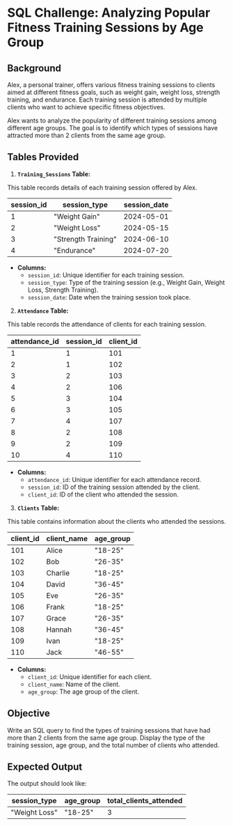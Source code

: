 # SQL Challenge: Analyzing Popular Fitness Training Sessions by Age Group

## Background

Alex, a personal trainer, offers various fitness training sessions to clients aimed at different fitness goals, such as weight gain, weight loss, strength training, and endurance. Each training session is attended by multiple clients who want to achieve specific fitness objectives.

Alex wants to analyze the popularity of different training sessions among different age groups. The goal is to identify which types of sessions have attracted more than 2 clients from the same age group.

## Tables Provided

1. **`Training_Sessions` Table:**

This table records details of each training session offered by Alex.

| session_id | session_type        | session_date |
|------------|---------------------|--------------|
|      1     | "Weight Gain"       | 2024-05-01   |
|      2     | "Weight Loss"       | 2024-05-15   |
|      3     | "Strength Training" | 2024-06-10   |
|      4     | "Endurance"         | 2024-07-20   |

- **Columns:**
  - `session_id`: Unique identifier for each training session.
  - `session_type`: Type of the training session (e.g., Weight Gain, Weight Loss, Strength Training).
  - `session_date`: Date when the training session took place.

2. **`Attendance` Table:**

This table records the attendance of clients for each training session.

| attendance_id | session_id | client_id |
|---------------|------------|-----------|
|      1        |      1     |    101    |
|      2        |      1     |    102    |
|      3        |      2     |    103    |
|      4        |      2     |    106    |
|      5        |      3     |    104    |
|      6        |      3     |    105    |
|      7        |      4     |    107    |
|      8        |      2     |    108    |
|      9        |      2     |    109    |
|     10        |      4     |    110    |

- **Columns:**
  - `attendance_id`: Unique identifier for each attendance record.
  - `session_id`: ID of the training session attended by the client.
  - `client_id`: ID of the client who attended the session.

3. **`Clients` Table:**

This table contains information about the clients who attended the sessions.

| client_id | client_name | age_group |
|-----------|-------------|-----------|
|    101    |   Alice     | "18-25"   |
|    102    |   Bob       | "26-35"   |
|    103    |   Charlie   | "18-25"   |
|    104    |   David     | "36-45"   |
|    105    |   Eve       | "26-35"   |
|    106    |   Frank     | "18-25"   |
|    107    |   Grace     | "26-35"   |
|    108    |   Hannah    | "36-45"   |
|    109    |   Ivan      | "18-25"   |
|    110    |   Jack      | "46-55"   |

- **Columns:**
  - `client_id`: Unique identifier for each client.
  - `client_name`: Name of the client.
  - `age_group`: The age group of the client.

## Objective

Write an SQL query to find the types of training sessions that have had more than 2 clients from the same age group. Display the type of the training session, age group, and the total number of clients who attended.

## Expected Output

The output should look like:

| session_type  | age_group | total_clients_attended |
|---------------|-----------|------------------------|
| "Weight Loss" | "18-25"   |           3            |
